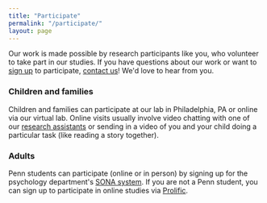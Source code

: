 ```yaml
---
title: "Participate"
permalink: "/participate/"
layout: page
---
```


Our work is made possible by research participants like you, who volunteer to take part in our studies. If you have questions about our work or want to [sign up]() to participate, [contact us](mailto:childlanglab@sas.upenn.edu)! We'd love to hear from you.

### Children and families

Children and families can participate at our lab in Philadelphia, PA or online via our virtual lab. Online visits usually involve video chatting with one of our [research assistants]() or sending in a video of you and your child doing a particular task (like reading a story together).

### Adults

Penn students can participate (online or in person) by signing up for the psychology department's [SONA system](https://psychology.sas.upenn.edu/research/participate-research).  If you are not a Penn student, you can sign up to participate in online studies via [Prolific](https://www.prolific.co/participants). 



